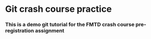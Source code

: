 # Git crash course practice
### This is a demo git tutorial for the FMTD crash course pre-registration assignment
